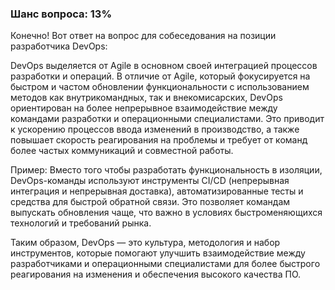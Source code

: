 ### Шанс вопроса: 13%

Конечно! Вот ответ на вопрос для собеседования на позиции разработчика DevOps:

DevOps выделяется от Agile в основном своей интеграцией процессов разработки и операций. В отличие от Agile, который фокусируется на быстром и частом обновлении функциональности с использованием методов как внутрикомандных, так и внекомисарских, DevOps ориентирован на более непрерывное взаимодействие между командами разработки и операционными специалистами. Это приводит к ускорению процессов ввода изменений в производство, а также повышает скорость реагирования на проблемы и требует от команд более частых коммуникаций и совместной работы.

Пример: Вместо того чтобы разработать функциональность в изоляции, DevOps-команды используют инструменты CI/CD (непрерывная интеграция и непрерывная доставка), автоматизированные тесты и средства для быстрой обратной связи. Это позволяет командам выпускать обновления чаще, что важно в условиях быстроменяющихся технологий и требований рынка.

Таким образом, DevOps — это культура, методология и набор инструментов, которые помогают улучшить взаимодействие между разработчиками и операционными специалистами для более быстрого реагирования на изменения и обеспечения высокого качества ПО.
